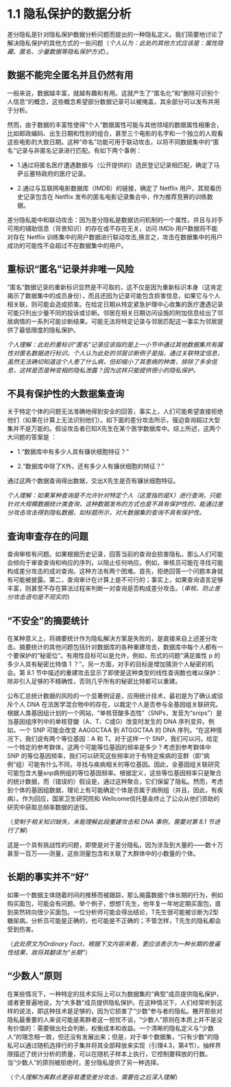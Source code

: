 # 1.1 隐私保护的数据分析
差分隐私是针对隐私保护数据分析问题而提出的一种隐私定义。我们简要地讨论了解决隐私保护的其他方式的一些问题（*个人认为：此处的其他方式应该是：属性隐藏、匿名、少量数据等隐私保护方式*）。  

## 数据不能完全匿名并且仍然有用 

一般来说，数据越丰富，就越有趣和有用。这就产生了“匿名化”和“删除可识别个人信息”的概念，这些概念希望部分数据记录可以被掩盖，其余部分可以发布并用于分析。

然而，由于数据的丰富性使得“个人”数据属性可能与其他领域的数据属性相重合，比如邮政编码、出生日期和性别的组合，甚至三个电影的名字和一个独立的人观看这些电影的大致日期。这种“命名”功能可用于联动攻击，以将不同数据集中的“匿名”记录与非匿名记录进行匹配。有如下两个事例：  

- 1.通过将匿名医疗遭遇数据与（公开提供的）选民登记记录相匹配，确定了马萨丘塞特政府的医疗记录。 

- 2.通过与互联网电影数据库（IMDB）的链接，确定了 Netflix 用户，其观看历史记录包含在 Netflix 发布的匿名电影记录集合中，作为推荐竞赛的训练数据。 

差分隐私能中和联动攻击：因为差分隐私是数据访问机制的一个属性，并且与对手可用的辅助信息（背景知识）的存在或不存在无关，访问 IMDb 用户数据将不能对存在 Netflix 训练集中的用户数据进行联动攻击,换言之，攻击在数据集中的用户成功的可能性不会超过不在数据集中的用户。  

## 重标识“匿名”记录并非唯一风险

“匿名”数据记录的重新标识显然是不可取的，这不仅是因为重新标识本身（这肯定揭示了数据集中的成员身份），而且还因为记录可能包含损害信息，如果它与个人相关联，则可能会造成损害。在给定日期从特定紧急护理中心收集的医疗遭遇记录可能只列出少量不同的投诉或诊断。邻居在相关日期访问设施的附加信息给出了邻居病情的一系列可能诊断结果。可能无法将特定记录与邻居匹配这一事实为邻居提供了最低限度的隐私保护。  

*个人理解：此处的重标识“匿名”记录应该指的是上一小节中通过其他数据集共有属性对匿名数据进行标识。个人认为此处的邻居诊断例子是指，通过关联特定信息，虽然无法确切知道这个人患了什么病，但却缩小了其患病的种类，排除了多余信息，这样是否是种变相的隐私泄露？因为这样只能提供很小的隐私保护。*   

## 不具有保护性的大数据集查询

关于特定个体的问题无法准确地得到安全的回答，事实上，人们可能希望直接拒绝他们（如果在计算上无法识别他们）。如下面的差分攻击所示，强迫查询超过大型集并不是万能的。假设攻击者已知X先生在某个医学数据库中。综上所述，这两个大问题的答案是 ：   

- 1.“数据库中有多少人具有镰状细胞特征？”  

- 2.“数据库中除了X外，还有多少人有镰状细胞的特征？”  

通过这两个数据查询得出数据，交出X先生是否有镰状细胞特征。

*个人理解：如果某种查询是不允许针对特定个人（这里指的是X）进行查询，只能针对大规模数据统计类查询，这种数据发布的方式也是不具有保护性的，能通过差分攻击攻击得到隐私数据，如标题所示，对大数据集的查询不具有保护性。*    

## 查询审查存在的问题

查询审核有问题。如果根据历史记录，回答当前的查询会损害隐私，那么人们可能会倾向于审查查询和响应的序列，以阻止任何响应。例如，审核员可能在寻找可能构成差分攻击的成对查询。这种方法有两个困难。首先，拒绝回答一个问题本身就有可能被披露。第二，查询审计在计算上是不可行的；事实上，如果查询语言足够丰富，则甚至不存在算法过程来判断一对查询是否构成差分攻击。（*审核、防止差分攻击语句是不现实的*）   

## “不安全”的摘要统计

在某种意义上，将摘要统计作为隐私解决方案是失败的，是直接来自上述差分攻击。摘要统计的其他问题包括针对数据库的各种重建攻击，数据库中每个人都有一个要保护的“秘密位”。有用性目标可以是允许，例如，形式的问题“满足属性 p 的多少人具有秘密比特值 1 ？”。另一方面，对手的目标是增加猜测个人秘密的机会。第 8.1 节中描述的重建攻击显示了即使是这种类型的线性查询数也难以保护：除非引入足够的不精确性，否则几乎所有的秘密比特都可以重建。

公布汇总统计数据的风险的一个显著例证是，应用统计技术，最初是为了确认或驳斥个人 DNA 在法医学混合物中的存在，以裁定个人是否参与全基因组关联研究。根据人类基因组计划的一个网站，“单核苷酸多态性”（SNPs，发音为“snips”）是当基因组序列中的单核苷酸（A、T、C或G）改变时发生的 DNA 序列变异。例如，一个 SNP 可能会改变 AAGGCTAA 到 ATGGCTAA 的 DNA 序列。“在这种情况下，我们说有两个等位基因：A 和 T。对于这样一个 SNP，我们可以问，给定一个特定的参考群体，这两个可能等位基因的频率是多少？考虑到参考群体中 SNP 的等位基因频率，我们可以研究这些频率对于有特定疾病的亚群（即“病例”组）可能有什么不同，寻找与疾病相关的等位基因。因此，全基因组关联研究可能包含大量snp病例组的等位基因频率。根据定义，这些等位基因频率只是聚合的统计数据，而（错误的）假设是，通过这种聚合，它们保留了隐私。然而，考虑到个体的基因组数据，理论上有可能确定个体是否属于病例组（并且，因此，有疾病）。作为回应，国家卫生研究院和 Wellcome信托基金终止了公众从他们资助的研究中获取总频率数据的途径。  

（*受制于相关知识缺失，未能理解此段重建攻击和 DNA 事例，需要对第 8.1 节进行了解*）

这是一个具有挑战性的问题，即使是对于差分隐私，因为涉及到大量的——数十万甚至一百万——测量，这些测量包含和关联了大群体中的小数量的个体。

## 长期的事实并不“好”

如果一个数据主体随着时间的推移而被跟踪，那么揭露数据个体长期的行为，例如购买面包，可能会有问题。举个例子，想想T先生，他年复一年地定期买面包，直到突然转向很少买面包。一位分析师可能会得出结论，T先生很可能被诊断为2型糖尿病。分析员可能是正确的，也可能是不正确的；不管怎样，T先生的隐私都会受到伤害。  

（*此处原文为Ordinary Fact，根据下文内容来看，更应该表示为一种长期的普遍性结果，故将其翻译为“长期”*）

## “少数人”原则

在某些情况下，一种特定的技术实际上可以为数据集的“典型”成员提供隐私保护，或者更普遍地说，为“大多数”成员提供隐私保护。在这种情况下，人们经常听到这样的说法，即这种技术是足够的，因为它损害了“少数”参与者的隐私。撇开那些对隐私最重要的人来说可能是离群者这一担忧不谈，“少数人”原则在本质上并不是没有价值的：需要做出社会判断，权衡成本和收益。一个清晰的隐私定义与“少数人”的理念相一致，但还没有发展出来；但是，对于单个数据集，“只有少数”的隐私可以通过随机选择行的子集并将其全部释放来实现（引理4.3，第4节）。抽样界限描述了统计分析的质量，可以在随机子样本上执行，它控制要释放的行数。当“少数人”的原则被拒绝时，差分隐私提供了另一种选择。

（*个人理解为离群点更容易遭受差分攻击，需要在之后深入理解*）
